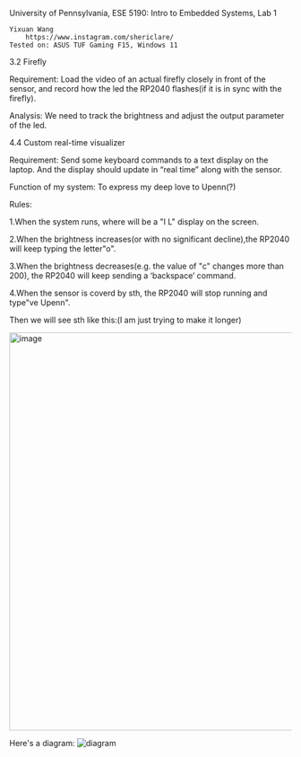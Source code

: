 University of Pennsylvania, ESE 5190: Intro to Embedded Systems, Lab 1

    Yixuan Wang
        https://www.instagram.com/shericlare/
    Tested on: ASUS TUF Gaming F15, Windows 11

3.2 Firefly 

Requirement: Load the video of an actual firefly closely in front of the sensor, and record how the led the RP2040 flashes(if it is in sync with the firefly).

Analysis: We need to track the brightness and adjust the output parameter of the led.

 
4.4 Custom real-time visualizer

Requirement: Send some keyboard commands to a text display on the laptop. And the display should 
update in “real time” along with the sensor.

Function of my system: To express my deep love to Upenn(?)

Rules:

1.When the system runs, where will be a "I L" display on the screen.

2.When the brightness increases(or with no significant decline),the RP2040 will keep typing the letter"o".

3.When the brightness decreases(e.g. the value of "c" changes more than 200), the RP2040 will keep sending a ‘backspace’ command.

4.When the sensor is coverd by sth, the RP2040 will stop running and type"ve Upenn".


Then we will see sth like this:(I am just trying to make it longer)

<img width="709" alt="image" src="https://user-images.githubusercontent.com/114169032/191848795-94b733ff-453d-4ec9-83ff-6d534c5e4911.png">


Here's a diagram:
![diagram](https://user-images.githubusercontent.com/114169032/191854762-4aab0df6-5c94-432d-8e0f-34c2f679c1ea.png)



